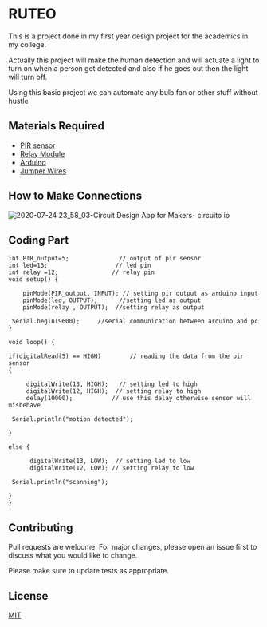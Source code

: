 # RUTEO

This is a project done in my first year design project for the academics in my college.

Actually this project will make the human detection and will actuate a  light to turn on when a person get detected and also if he goes out then the light will turn off. 

Using this basic project we can automate any bulb fan or other stuff without hustle 


## Materials Required

* [PIR sensor](https://www.amazon.in/Generic-HC-SR501-Sensor-Pyroelectric-Infrared/dp/B00VNWWZM0/ref=sr_1_4?dchild=1&keywords=pir&qid=1595614569&sr=8-4)
* [Relay Module](https://www.amazon.in/SunRobotics-Single-Channel-Arduino-RaspberryPI/dp/B0731F48HN/ref=sr_1_22?crid=JM4BZH3ZV4CA&dchild=1&keywords=relay+module+single+channel&qid=1595614649&sprefix=relay+module+single+%2Caps%2C491&sr=8-22)
* [Arduino](https://www.amazon.in/Robotbanao-Atmega328p-Cable-Length-Black/dp/B06XBMB9T1/ref=sxin_7_ac_d_rm?ac_md=0-0-YXJkdWlubyB1bm8%3D-ac_d_rm&crid=DET8IO2B69E0&cv_ct_cx=arduino+uno&dchild=1&keywords=arduino+uno&pd_rd_i=B06XBMB9T1&pd_rd_r=028fc224-284e-4f8f-aff0-dcca471a8f37&pd_rd_w=DEYYD&pd_rd_wg=x5Uwg&pf_rd_p=66a0eddc-0d01-4352-8c36-110e50afc8ce&pf_rd_r=Q9Q8RH6SNH5B3625HN9B&psc=1&qid=1595614714&sprefix=ard%2Caps%2C382&sr=1-1-fe323411-17bb-433b-b2f8-c44f2e1370d4)
* [Jumper Wires](https://www.amazon.in/Jumper-Wires-Male-female-Pieces/dp/B00ZYFX6A2/ref=sr_1_2?crid=2VVUFH8F04QM8&dchild=1&keywords=jumper+wires&qid=1595614747&sprefix=jumber%2Caps%2C463&sr=8-2)


## How to Make Connections


![2020-07-24 23_58_03-Circuit Design App for Makers- circuito io](https://user-images.githubusercontent.com/62613560/88424745-ba132380-ce0b-11ea-8e99-b5b10f4b1f64.png)


## Coding Part

```
int PIR_output=5;              // output of pir sensor
int led=13;                   // led pin
int relay =12;               // relay pin
void setup() {

    pinMode(PIR_output, INPUT); // setting pir output as arduino input
    pinMode(led, OUTPUT);      //setting led as output
    pinMode(relay , OUTPUT);  //setting relay as output
   
 Serial.begin(9600);     //serial communication between arduino and pc
}

void loop() {

if(digitalRead(5) == HIGH)        // reading the data from the pir sensor
{

     digitalWrite(13, HIGH);   // setting led to high
     digitalWrite(12, HIGH);  // setting relay to high
     delay(10000);           // use this delay otherwise sensor will misbehave

 Serial.println("motion detected");
 
}

else {

      digitalWrite(13, LOW);  // setting led to low
      digitalWrite(12, LOW); // setting relay to low

 Serial.println("scanning");

}
}
```

## Contributing
Pull requests are welcome. For major changes, please open an issue first to discuss what you would like to change.

Please make sure to update tests as appropriate.

## License
[MIT](https://choosealicense.com/licenses/mit/)
